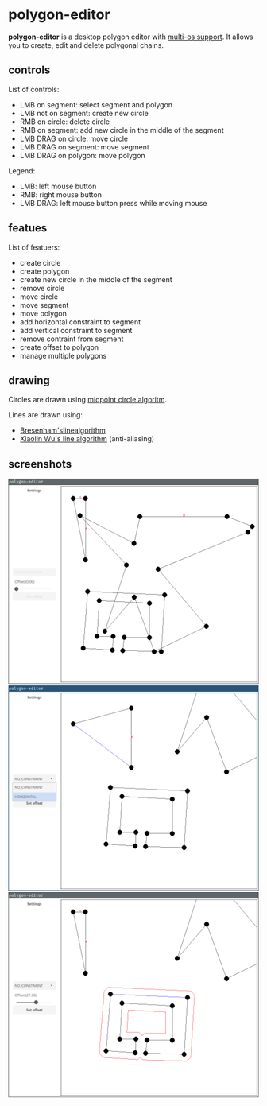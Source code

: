 # polygon-editor

**polygon-editor** is a desktop polygon editor with [multi-os support](https://github.com/fyne-io/fyne/wiki/Supported-Platforms). It allows you to create, edit and delete polygonal chains.

## controls

List of controls:

- LMB on segment: select segment and polygon
- LMB not on segment: create new circle
- RMB on circle: delete circle
- RMB on segment: add new circle in the middle of the segment
- LMB DRAG on circle: move circle
- LMB DRAG on segment: move segment
- LMB DRAG on polygon: move polygon

Legend:

- LMB: left mouse button
- RMB: right mouse button
- LMB DRAG: left mouse button press while moving mouse

## featues

List of featuers:

- create circle
- create polygon
- create new circle in the middle of the segment
- remove circle
- move circle
- move segment
- move polygon
- add horizontal constraint to segment
- add vertical constraint to segment
- remove contraint from segment
- create offset to polygon
- manage multiple polygons

## drawing

Circles are drawn using [midpoint circle algoritm](https://en.wikipedia.org/wiki/Midpoint_circle_algorithm).

Lines are drawn using:

- [Bresenham'slinealgorithm](https://en.wikipedia.org/wiki/Bresenham's_line_algorithm)
- [Xiaolin Wu's line algorithm](https://en.wikipedia.org/wiki/Xiaolin_Wu's_line_algorithm) (anti-aliasing)

## screenshots

![polygons](images/polygons.png)
![constraint selector](images/constraint.png)
![offset](images/offset.png)
